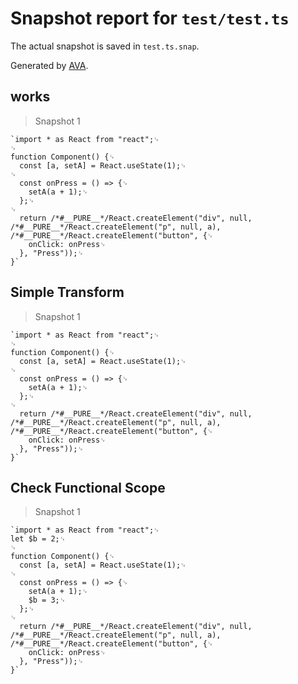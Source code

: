 # Snapshot report for `test/test.ts`

The actual snapshot is saved in `test.ts.snap`.

Generated by [AVA](https://avajs.dev).

## works

> Snapshot 1

    `import * as React from "react";␊
    ␊
    function Component() {␊
      const [a, setA] = React.useState(1);␊
    ␊
      const onPress = () => {␊
        setA(a + 1);␊
      };␊
    ␊
      return /*#__PURE__*/React.createElement("div", null, /*#__PURE__*/React.createElement("p", null, a), /*#__PURE__*/React.createElement("button", {␊
        onClick: onPress␊
      }, "Press"));␊
    }`

## Simple Transform

> Snapshot 1

    `import * as React from "react";␊
    ␊
    function Component() {␊
      const [a, setA] = React.useState(1);␊
    ␊
      const onPress = () => {␊
        setA(a + 1);␊
      };␊
    ␊
      return /*#__PURE__*/React.createElement("div", null, /*#__PURE__*/React.createElement("p", null, a), /*#__PURE__*/React.createElement("button", {␊
        onClick: onPress␊
      }, "Press"));␊
    }`

## Check Functional Scope

> Snapshot 1

    `import * as React from "react";␊
    let $b = 2;␊
    ␊
    function Component() {␊
      const [a, setA] = React.useState(1);␊
    ␊
      const onPress = () => {␊
        setA(a + 1);␊
        $b = 3;␊
      };␊
    ␊
      return /*#__PURE__*/React.createElement("div", null, /*#__PURE__*/React.createElement("p", null, a), /*#__PURE__*/React.createElement("button", {␊
        onClick: onPress␊
      }, "Press"));␊
    }`
